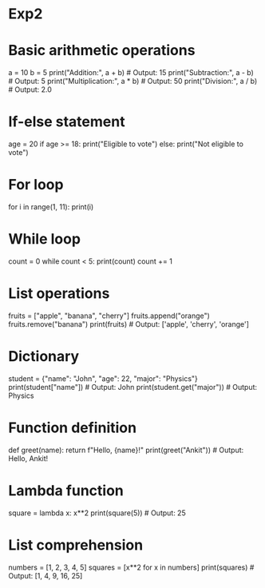 # Exp2
# Basic arithmetic operations
a = 10
b = 5
print("Addition:", a + b)  # Output: 15
print("Subtraction:", a - b)  # Output: 5
print("Multiplication:", a * b)  # Output: 50
print("Division:", a / b)  # Output: 2.0

# If-else statement
age = 20
if age >= 18:
    print("Eligible to vote")
else:
    print("Not eligible to vote")

# For loop
for i in range(1, 11):
    print(i)

# While loop
count = 0
while count < 5:
    print(count)
    count += 1

# List operations
fruits = ["apple", "banana", "cherry"]
fruits.append("orange")
fruits.remove("banana")
print(fruits)  # Output: ['apple', 'cherry', 'orange']

# Dictionary
student = {"name": "John", "age": 22, "major": "Physics"}
print(student["name"])  # Output: John
print(student.get("major"))  # Output: Physics

# Function definition
def greet(name):
    return f"Hello, {name}!"
print(greet("Ankit"))  # Output: Hello, Ankit!

# Lambda function
square = lambda x: x**2
print(square(5)) # Output: 25

# List comprehension
numbers = [1, 2, 3, 4, 5]
squares = [x**2 for x in numbers]
print(squares) # Output: [1, 4, 9, 16, 25]
